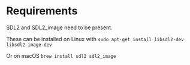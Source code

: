 # Requirements

SDL2 and SDL2_image need to be present.

These can be installed on Linux with
`sudo apt-get install libsdl2-dev libsdl2-image-dev`

Or on macOS
`brew install sdl2 sdl2_image`

